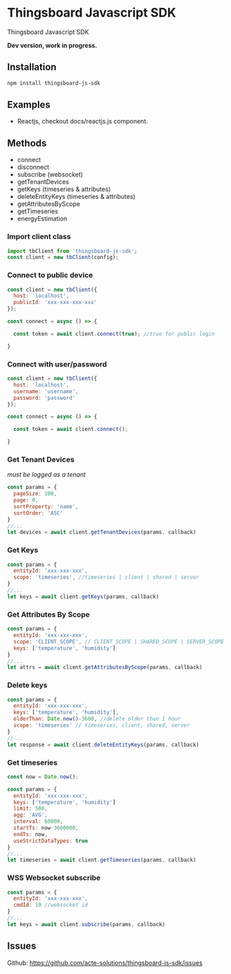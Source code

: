 # Thingsboard Javascript SDK

Thingsboard Javascript SDK

**Dev version, work in progress.**

## Installation

```bash
npm install thingsboard-js-sdk
```

## Examples

* Reactjs, checkout docs/reactjs.js component.


## Methods

- connect
- disconnect
- subscribe (websocket)
- getTenantDevices
- getKeys (timeseries & attributes)
- deleteEntityKeys (timeseries & attributes)
- getAttributesByScope
- getTimeseries
- energyEstimation

### Import client class

```js
import tbClient from 'thingsboard-js-sdk';
const client = new tbClient(config);
```

### Connect to public device

```js
const client = new tbClient({
  host: 'localhost',
  publicId: 'xxx-xxx-xxx-xxx'
});

const connect = async () => {

  const token = await client.connect(true); //true for public login

}
```

### Connect with user/password

```js
const client = new tbClient({
  host: 'localhost',
  username: 'username',
  password: 'password'
});

const connect = async () => {

  const token = await client.connect();

}
```

### Get Tenant Devices

*must be logged as a tenant*

```js
const params = {
  pageSize: 100,
  page: 0,
  sortProperty: 'name',
  sortOrder: 'ASC'
}
//...
let devices = await client.getTenantDevices(params, callback)
```

### Get Keys

```js
const params = {
  entityId: 'xxx-xxx-xxx',
  scope: 'timeseries', //timeseries | client | shared | server
}
//...
let keys = await client.getKeys(params, callback)
```

### Get Attributes By Scope

```js
const params = {
  entityId: 'xxx-xxx-xxx',
  scope: 'CLIENT_SCOPE', // CLIENT_SCOPE | SHARED_SCOPE | SERVER_SCOPE
  keys: ['temperature', 'humidity']
}
//...
let attrs = await client.getAttributesByScope(params, callback)
```

### Delete keys

```js
const params = {
  entityId: 'xxx-xxx-xxx',
  keys: ['temperature', 'humidity'],
  olderThan: Date.now()-3600, //delete older than 1 hour
  scope: 'timeseries' // timeseries, client, shared, server
}
//...
let response = await client.deleteEntityKeys(params, callback)
```

### Get timeseries

```js
const now = Date.now();

const params = {
  entityId: 'xxx-xxx-xxx',
  keys: ['temperature', 'humidity']
  limit: 500,
  agg: 'AVG',
  interval: 60000,
  startTs: now-3600000,
  endTs: now,
  useStrictDataTypes: true
}
//...
let timeseries = await client.getTimeseries(params, callback)
```

### WSS Websocket subscribe

```js
const params = {
  entityId: 'xxx-xxx-xxx',
  cmdId: 10 //websocket id
}
//...
let keys = await client.subscribe(params, callback)
```

## Issues

Github: https://github.com/acte-solutions/thingsboard-js-sdk/issues
